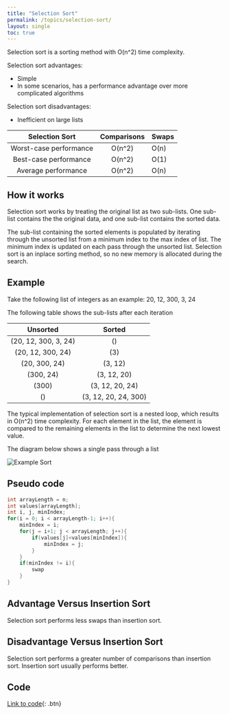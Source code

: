 ```yaml
---
title: "Selection Sort"
permalink: /topics/selection-sort/
layout: single
toc: true
---
```

Selection sort is a sorting method with O(n^2) time complexity.

Selection sort advantages:
- Simple
- In some scenarios, has a performance advantage over more complicated algorithms

Selection sort disadvantages:
- Inefficient on large lists

| Selection Sort         | Comparisons | Swaps |
|:----------------------:|:-----------:|-------|
| Worst-case performance | O(n^2)      | O(n)  |
| Best-case performance  | O(n^2)      | O(1)  |
| Average performance    | O(n^2)      | O(n)  |

## How it works

Selection sort works by treating the original list as two sub-lists. One sub-list contains the the original data, and one sub-list contains the sorted data. 

The sub-list containing the sorted elements is populated by iterating through the unsorted list from a minimum index to the max index of list. The minimum index is updated on each pass through the unsorted list. Selection sort is an inplace sorting method, so no new memory is allocated during the search.

## Example

Take the following list of integers as an example:
20, 12, 300, 3, 24

The following table shows the sub-lists after each iteration

| Unsorted             | Sorted               |
|:--------------------:|:--------------------:|
| (20, 12, 300, 3, 24) | ()                   |
| (20, 12, 300, 24)    | (3)                  |
| (20, 300, 24)        | (3, 12)              |
| (300, 24)            | (3, 12, 20)          |
| (300)                | (3, 12, 20, 24)      |
| ()                   | (3, 12, 20, 24, 300) |

The typical implementation of selection sort is a nested loop, which results in O(n^2) time complexity. For each element in the list, the element is compared to the remaining elements in the list to determine the next lowest value. 

The diagram below shows a single pass through a list

![Example Sort](/structures-algorithms/assets/images/selection-sort.jpg)

## Pseudo code

```c++
int arrayLength = n;
int values[arrayLength];
int i, j, minIndex;
for(i = 0; i < arrayLength-1; i++){
    minIndex = i;
    for(j = i+1; j < arrayLength; j++){
        if(values[j]<values[minIndex]){
            minIndex = j;
        }
    }
    if(minIndex != i){
        swap
    }
}
```

## Advantage Versus Insertion Sort 

Selection sort performs less swaps than insertion sort.

## Disadvantage Versus Insertion Sort

Selection sort performs a greater number of comparisons than insertion sort. Insertion sort usually performs better.

## Code
[Link to code](https://github.com/SeanDaniels/structures-algorithms/tree/gh-pages/sorting/selection-sort){: .btn}
